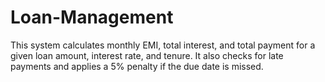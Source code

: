 # Loan-Management
This system calculates monthly EMI, total interest, and total payment for a given loan amount, interest rate, and tenure. It also checks for late payments and applies a 5% penalty if the due date is missed.
